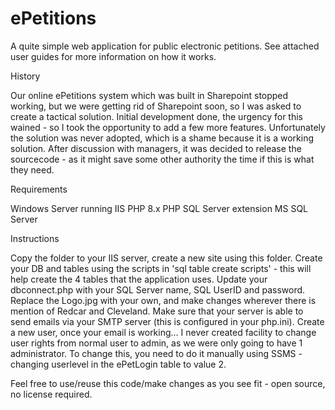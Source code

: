 # ePetitions
A quite simple web application for public electronic petitions.  See attached user guides for more information on how it works.

History

Our online ePetitions system which was built in Sharepoint stopped working, but we were getting rid of Sharepoint soon, so I was asked to create a tactical solution.
Initial development done, the urgency for this wained - so I took the opportunity to add a few more features.
Unfortunately the solution was never adopted, which is a shame because it is a working solution.
After discussion with managers, it was decided to release the sourcecode - as it might save some other authority the time if this is what they need.

Requirements

Windows Server running IIS
PHP 8.x
PHP SQL Server extension
MS SQL Server

Instructions

Copy the folder to your IIS server, create a new site using this folder.
Create your DB and tables using the scripts in 'sql table create scripts' - this will help create the 4 tables that the application uses.
Update your dbconnect.php with your SQL Server name, SQL UserID and password.
Replace the Logo.jpg with your own, and make changes wherever there is mention of Redcar and Cleveland.
Make sure that your server is able to send emails via your SMTP server (this is configured in your php.ini).
Create a new user, once your email is working...
I never created facility to change user rights from normal user to admin, as we were only going to have 1 administrator.
To change this, you need to do it manually using SSMS - changing userlevel in the ePetLogin table to value 2.

Feel free to use/reuse this code/make changes as you see fit - open source, no license required.
